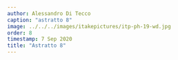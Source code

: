 ```yaml
---
author: Alessandro Di Tecco
caption: "astratto 8"
image: ../../../images/itakepictures/itp-ph-19-wd.jpg
order: 8
timestamp: 7 Sep 2020
title: "Astratto 8"
---
```

